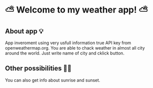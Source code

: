 # ⛅ Welcome to my weather app! ⛅

## About app 💡
App inveroment using very usfull information true API key from openweathermap.org.
You are able to chack weather in almost all city around the world. Just write name of city and cklick button.

## Other possibilities 🏄‍♂
You can also get info about sunrise and sunset.
